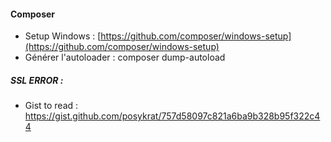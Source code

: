 #### Composer
- Setup Windows : [https://github.com/composer/windows-setup](https://github.com/composer/windows-setup)
- Générer l'autoloader :  composer dump-autoload

##### SSL ERROR :
- Gist to read : https://gist.github.com/posykrat/757d58097c821a6ba9b328b95f322c44
